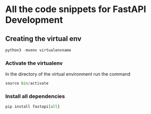# All the code snippets for FastAPI Development

## Creating the virtual env

```python
python3 -mvenv virtualenvname
```

### Activate the virtualenv

In the directory of the virtual environment run the command

```python
source bin/activate
```

### Install all dependencies

```python
pip install fastapi[all]
```
